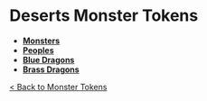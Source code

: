 # Deserts Monster Tokens
- **[Monsters](https://github.com/acodcha/DnD5eCompanion/tree/main/tokens/monsters/deserts/monsters)**
- **[Peoples](https://github.com/acodcha/DnD5eCompanion/tree/main/tokens/monsters/deserts/peoples)**
- **[Blue Dragons](https://github.com/acodcha/DnD5eCompanion/tree/main/tokens/monsters/deserts/dragons_blue)**
- **[Brass Dragons](https://github.com/acodcha/DnD5eCompanion/tree/main/tokens/monsters/deserts/dragons_brass)**

[< Back to Monster Tokens](../README.md#monster-tokens)
